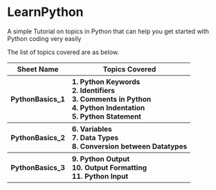 # LearnPython
A simple Tutorial on topics in Python that can help you get started with Python coding very easily


The list of topics covered are as below.

<table width='100%'>
  
  <tr><th>Sheet Name</th><th>Topics Covered</th></tr>
  <tr>
    <th>PythonBasics_1</th>
    <th align='left'>
      1. Python Keywords<br/>
      2. Identifiers<br/>
      3. Comments in Python<br/>
      4. Python Indentation<br/>
      5. Python Statement
    </th>
  </tr>
  
  <tr>
    <th>PythonBasics_2</th>
    <th align='left'>
      6. Variables<br/>
      7. Data Types<br/>
      8. Conversion between Datatypes
    </th>
  </tr>
  
  <tr>
    <th>PythonBasics_3</th>
    <th align='left'>
       9. Python Output<br/>
      10. Output Formatting<br/>
      11. Python Input
     </th>
  </tr>



</table>
